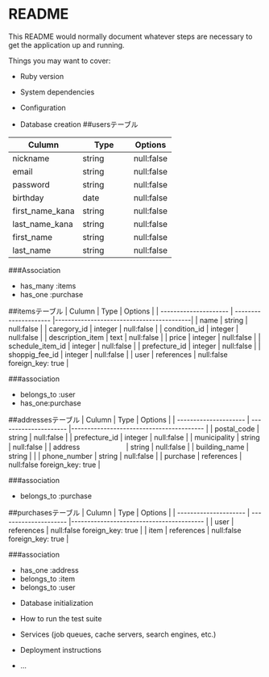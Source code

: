 # README

This README would normally document whatever steps are necessary to get the
application up and running.

Things you may want to cover:

* Ruby version

* System dependencies

* Configuration

* Database creation
##usersテーブル

| Culumn                | Type                  | Options                                  |
| --------------------- | --------------------- |------------------------------------------|
| nickname              |  string               | null:false                               |
| email                 |  string               | null:false                               |
| password              |  string               | null:false                               |
| birthday              |  date     　　　       | null:false
| first_name_kana       |  string               | null:false                               |
| last_name_kana        |  string               | null:false                               |
| first_name            |  string               | null:false                               |
| last_name             |  string               | null:false                               |



###Association

- has_many :items
- has_one :purchase

##itemsテーブル
| Culumn                | Type                  | Options                                  |
| --------------------- | --------------------- |------------------------------------------|
| name                  |  string               | null:false                               |
| caregory_id           |  integer              | null:false                               |
| condition_id          |  integer              | null:false                               |
| description_item      |  text                 | null:false                               |
| price                 |  integer              | null:false                               |
| schedule_item_id      |  integer              | null:false                               |
| prefecture_id         |  integer              | null:false                               |
| shoppig_fee_id        |  integer              | null:false                               |
| user                  |  references           | null:false  foreign_key: true            |


 ###association
 
 - belongs_to :user
 - has_one:purchase
 
 
##addressesテーブル
| Culumn                | Type                  | Options                                  |
| --------------------- | --------------------- |----------------------------------------- |
| postal_code           |  string               | null:false                               |
| prefecture_id         |  integer              | null:false                               |
| municipality          |  string               | null:false                               |
| address  　　　   　　　|  string               | null:false                               |
| building_name         |  string               |                                          |
| phone_number          |  string               | null:false                               |
| purchase              |  references           | null:false    foreign_key: true          |


###association

- belongs_to :purchase


##purchasesテーブル
| Culumn                | Type                  | Options                                  |
| --------------------- | --------------------- |----------------------------------------- |
| user                  |  references           | null:false    foreign_key: true          |
| item                  |  references           | null:false    foreign_key: true          |


###association
- has_one :address
- belongs_to :item
- belongs_to :user





* Database initialization

* How to run the test suite

* Services (job queues, cache servers, search engines, etc.)

* Deployment instructions

* ...
